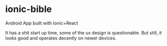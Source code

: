 # ionic-bible

Android App built with Ionic+React

It has a shit start up time, some of the ux design is questionable. But still, it looks good and operates decently on newer devices.
